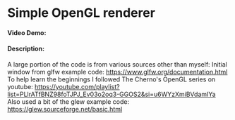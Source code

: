 # Simple OpenGL renderer
#### Video Demo:  <URL HERE>
#### Description:
A large portion of the code is from various sources other than myself:
Initial window from glfw example code: https://www.glfw.org/documentation.html
To help learn the beginnings I followed The Cherno's OpenGL series on youtube: https://youtube.com/playlist?list=PLlrATfBNZ98foTJPJ_Ev03o2oq3-GGOS2&si=u6WYzXmiBVdamIYa
Also used a bit of the glew example code: https://glew.sourceforge.net/basic.html